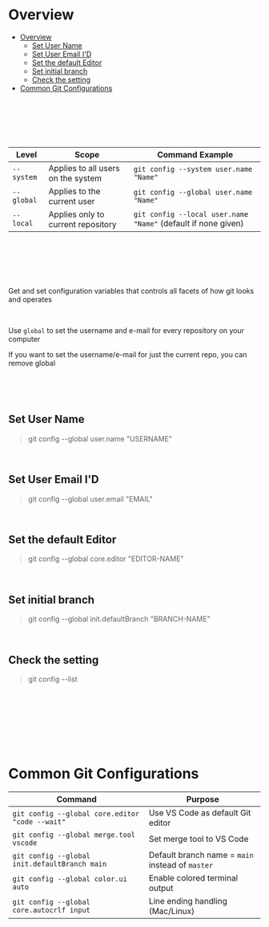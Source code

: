 # Overview

- [Overview](#overview)
  - [Set User Name](#set-user-name)
  - [Set User Email I'D](#set-user-email-id)
  - [Set the default Editor](#set-the-default-editor)
  - [Set initial branch](#set-initial-branch)
  - [Check the setting](#check-the-setting)
- [Common Git Configurations](#common-git-configurations)

&nbsp;

&nbsp;

&nbsp;

| Level      | Scope                              | Command Example                                               |
| ---------- | ---------------------------------- | ------------------------------------------------------------- |
| `--system` | Applies to all users on the system | `git config --system user.name "Name"`                        |
| `--global` | Applies to the current user        | `git config --global user.name "Name"`                        |
| `--local`  | Applies only to current repository | `git config --local user.name "Name"` (default if none given) |

&nbsp;

&nbsp;

&nbsp;

Get and set configuration variables that controls all facets of how git looks and operates

&nbsp;

Use `global` to set the username and e-mail for every repository on your computer

If you want to set the username/e-mail for just the current repo, you can remove global

&nbsp;

&nbsp;

## Set User Name

> git config --global user.name "USERNAME"

&nbsp;

## Set User Email I'D

> git config --global user.email "EMAIL"

&nbsp;

## Set the default Editor

> git config --global core.editor "EDITOR-NAME"

&nbsp;

## Set initial branch

> git config --global init.defaultBranch "BRANCH-NAME"

&nbsp;

## Check the setting

> git config --list

&nbsp;

&nbsp;

&nbsp;

&nbsp;

# Common Git Configurations

| Command                                         | Purpose                                          |
| ----------------------------------------------- | ------------------------------------------------ |
| `git config --global core.editor "code --wait"` | Use VS Code as default Git editor                |
| `git config --global merge.tool vscode`         | Set merge tool to VS Code                        |
| `git config --global init.defaultBranch main`   | Default branch name = `main` instead of `master` |
| `git config --global color.ui auto`             | Enable colored terminal output                   |
| `git config --global core.autocrlf input`       | Line ending handling (Mac/Linux)                 |
